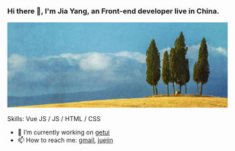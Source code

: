 ### Hi there 👋, I'm Jia Yang, an Front-end developer live in China.
![](https://github.com/Yangjia23/Yangjia23/blob/master/images/portal.jpeg)


Skills: Vue JS / JS / HTML / CSS

- 🔭 I’m currently working on [getui](https://www.getui.com/) 
- 📫 How to reach me: [gmail](mailto:yj960203only@gmail.com), [juejin](https://juejin.im/user/2823201589046471/posts) 
